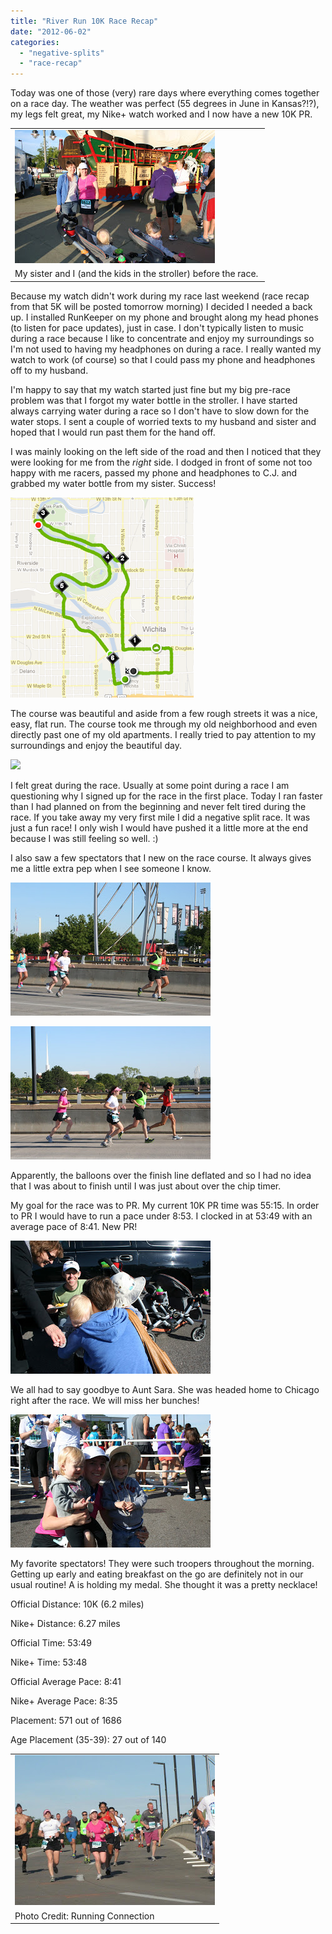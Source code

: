 ```yaml
---
title: "River Run 10K Race Recap"
date: "2012-06-02"
categories: 
  - "negative-splits"
  - "race-recap"
---
```


Today was one of those (very) rare days where everything comes together on a race day. The weather was perfect (55 degrees in June in Kansas?!?), my legs felt great, my Nike+ watch worked and I now have a new 10K PR. 

  

<table align="center" cellpadding="0" cellspacing="0"><tbody><tr><td><a href="http://2.bp.blogspot.com/-oZqDRIX80So/T8pmshUaDAI/AAAAAAAAAj8/epSjUWK0gtI/s1600/IMG_6437.JPG" imageanchor="1"><img border="0" height="213" src="images/IMG_6437.JPG" width="320"></a></td></tr><tr><td><span>My sister and I (and the kids in the stroller) before the race.&nbsp;</span></td></tr></tbody></table>

Because my watch didn't work during my race last weekend (race recap from that 5K will be posted tomorrow morning) I decided I needed a back up. I installed RunKeeper on my phone and brought along my head phones (to listen for pace updates), just in case. I don't typically listen to music during a race because I like to concentrate and enjoy my surroundings so I'm not used to having my headphones on during a race. I really wanted my watch to work (of course) so that I could pass my phone and headphones off to my husband. 

  

I'm happy to say that my watch started just fine but my big pre-race problem was that I forgot my water bottle in the stroller. I have started always carrying water during a race so I don't have to slow down for the water stops. I sent a couple of worried texts to my husband and sister and hoped that I would run past them for the hand off. 

  

I was mainly looking on the left side of the road and then I noticed that they were looking for me from the _right_ side. I dodged in front of some not too happy with me racers, passed my phone and headphones to C.J. and grabbed my water bottle from my sister. Success!

  

[![](images/FireShot+Screen+Capture+%23015+-+'Nike++Runs'+-+nikerunning_nike_com_nikeos_p_nikeplus_en_US_plus_%23__runs_gps_545522267_286488233.png)](http://3.bp.blogspot.com/-RCK4vxN56nQ/T8qMEZ7DPJI/AAAAAAAAAkw/syr2FZAAkGs/s1600/FireShot+Screen+Capture+%23015+-+'Nike++Runs'+-+nikerunning_nike_com_nikeos_p_nikeplus_en_US_plus_%23__runs_gps_545522267_286488233.png)

  

The course was beautiful and aside from a few rough streets it was a nice, easy, flat run. The course took me through my old neighborhood and even directly past one of my old apartments. I really tried to pay attention to my surroundings and enjoy the beautiful day. 

  

[![](images/FireShot+Screen+Capture+%2523014+-+%2527Nike%252B+Runs%2527+-+nikerunning_nike_com_nikeos_p_nikeplus_en_US_plus_%2523__runs_gps_545522267_286488233.png)](http://amotherspace.net/wp-content/uploads/2012/06/FireShot+Screen+Capture+%2523014+-+%2527Nike%252B+Runs%2527+-+nikerunning_nike_com_nikeos_p_nikeplus_en_US_plus_%2523__runs_gps_545522267_2864882331.png)

  

I felt great during the race. Usually at some point during a race I am questioning why I signed up for the race in the first place. Today I ran faster than I had planned on from the beginning and never felt tired during the race. If you take away my very first mile I did a negative split race. It was just a fun race! I only wish I would have pushed it a little more at the end because I was still feeling so well. :)

  

I also saw a few spectators that I new on the race course. It always gives me a little extra pep when I see someone I know. 

[![](images/IMG_6446.JPG)](http://1.bp.blogspot.com/-3kMYYeU0Mrk/T8pmukHl7WI/AAAAAAAAAkE/kYSXIUq1h44/s1600/IMG_6446.JPG)

  

[![](images/IMG_6447.JPG)](http://1.bp.blogspot.com/-GJTFIoSwG6M/T8pmwbXo0dI/AAAAAAAAAkM/b6a5BiimUEc/s1600/IMG_6447.JPG)

Apparently, the balloons over the finish line deflated and so I had no idea that I was about to finish until I was just about over the chip timer. 

  

My goal for the race was to PR. My current 10K PR time was 55:15. In order to PR I would have to run a pace under 8:53. I clocked in at 53:49 with an average pace of 8:41. New PR!

  

[![](images/IMG_6455.JPG)](http://2.bp.blogspot.com/-9W5dmpRvbwo/T8pmzVnxJfI/AAAAAAAAAkU/j4oQiR8SNOc/s1600/IMG_6455.JPG)

  

We all had to say goodbye to Aunt Sara. She was headed home to Chicago right after the race. We will miss her bunches!

[![](images/IMG_6459.JPG)](http://4.bp.blogspot.com/-gtWV67gBj4A/T8pm2n5yGII/AAAAAAAAAkc/uKuVeO7HjLs/s1600/IMG_6459.JPG)

My favorite spectators! They were such troopers throughout the morning. Getting up early and eating breakfast on the go are definitely not in our usual routine! A is holding my medal. She thought it was a pretty necklace!

  

  

Official Distance: 10K (6.2 miles)

Nike+ Distance: 6.27 miles

Official Time: 53:49

Nike+ Time: 53:48

Official Average Pace: 8:41

Nike+ Average Pace: 8:35

Placement: 571 out of 1686

Age Placement (35-39): 27 out of 140

  

<table align="center" cellpadding="0" cellspacing="0"><tbody><tr><td><a href="http://amotherspace.net/wp-content/uploads/2012/06/318071_370770812984326_203709829690426_994633_2078430961_n1.jpg" imageanchor="1"><img border="0" height="240" src="images/318071_370770812984326_203709829690426_994633_2078430961_n.jpg" width="320"></a></td></tr><tr><td><span>Photo Credit: Running Connection</span></td></tr></tbody></table>
